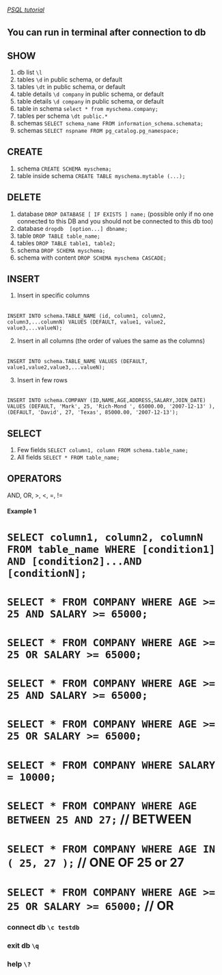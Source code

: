 

###### [PSQL tutorial](https://www.tutorialspoint.com/postgresql/postgresql_select_database.htm)


## You can run in terminal after connection to db

## SHOW
1. db list `\l`
2. tables `\d`  in public schema, or default 
3. tables `\dt` in public schema, or default
4. table details `\d company` in public schema, or default    
5. table details `\d company` in public schema, or default   
6. table in schema `select * from myschema.company;`
7. tables per schema `\dt public.*`
8. schemas `SELECT schema_name FROM information_schema.schemata;`
9. schemas  `SELECT nspname FROM pg_catalog.pg_namespace;`

## CREATE
1. schema `CREATE SCHEMA myschema;`   
2. table inside schema `CREATE TABLE myschema.mytable (...);`

## DELETE 
1. database `DROP DATABASE [ IF EXISTS ] name;`  (possible only if no one connected to this DB and you should not be connected to this db too)
2. database `dropdb  [option...] dbname;` 
3. table `DROP TABLE table_name;`
4. tables `DROP TABLE table1, table2;` 
5. schema `DROP SCHEMA myschema;`  
6. schema with content `DROP SCHEMA myschema CASCADE;`


## INSERT

1. Insert in specific columns
######
`INSERT INTO schema.TABLE_NAME (id, column1, column2, column3,...columnN)
VALUES (DEFAULT, value1, value2, value3,...valueN);`

2. Insert in all columns (the order of values the same as the columns)
######
`INSERT INTO schema.TABLE_NAME VALUES (DEFAULT, value1,value2,value3,...valueN);`

3. Insert in few rows
######
`
INSERT INTO schema.COMPANY
(ID,NAME,AGE,ADDRESS,SALARY,JOIN_DATE)
VALUES
(DEFAULT, 'Mark', 25, 'Rich-Mond ', 65000.00, '2007-12-13' ),
(DEFAULT, 'David', 27, 'Texas', 85000.00, '2007-12-13');
`
## SELECT

1. Few fields `SELECT column1, column FROM schema.table_name;`
2. All fields `SELECT * FROM table_name;`

## OPERATORS
AND, OR, >, <, =, !=

#### Example 1
# `SELECT column1, column2, columnN FROM table_name WHERE [condition1] AND [condition2]...AND [conditionN];`
# `SELECT * FROM COMPANY WHERE AGE >= 25 AND SALARY >= 65000;`
# `SELECT * FROM COMPANY WHERE AGE >= 25 OR SALARY >= 65000;` 
# `SELECT * FROM COMPANY WHERE AGE >= 25 AND SALARY >= 65000;`
# `SELECT * FROM COMPANY WHERE AGE >= 25 OR SALARY >= 65000;`
# `SELECT * FROM COMPANY WHERE SALARY = 10000;`
# `SELECT * FROM COMPANY WHERE AGE BETWEEN 25 AND 27;` // BETWEEN
# `SELECT * FROM COMPANY WHERE AGE IN ( 25, 27 );` // ONE OF 25 or 27 
# `SELECT * FROM COMPANY WHERE AGE >= 25 OR SALARY >= 65000;` // OR
### connect db `\c testdb`
### exit db `\q`
### help  `\?`